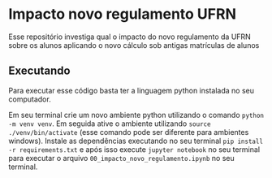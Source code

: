 # Impacto novo regulamento UFRN

Esse repositório investiga qual o impacto do novo regulamento da UFRN sobre os alunos aplicando o novo cálculo sob antigas matrículas de alunos

## Executando

Para executar esse código basta ter a linguagem python instalada no seu computador.

Em seu terminal crie um novo ambiente python utilizando o comando `python -m venv venv`. Em seguida ative o ambiente utilizando `source ./venv/bin/activate` 
(esse comando pode ser diferente para ambientes windows). Instale as dependências executando no seu terminal `pip install -r requirements.txt` e após isso 
execute `jupyter notebook` no seu terminal para executar o arquivo `00_impacto_novo_regulamento.ipynb` no seu terminal.

